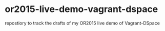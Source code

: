 # or2015-live-demo-vagrant-dspace
repostiory to track the drafts of my OR2015 live demo of Vagrant-DSpace
